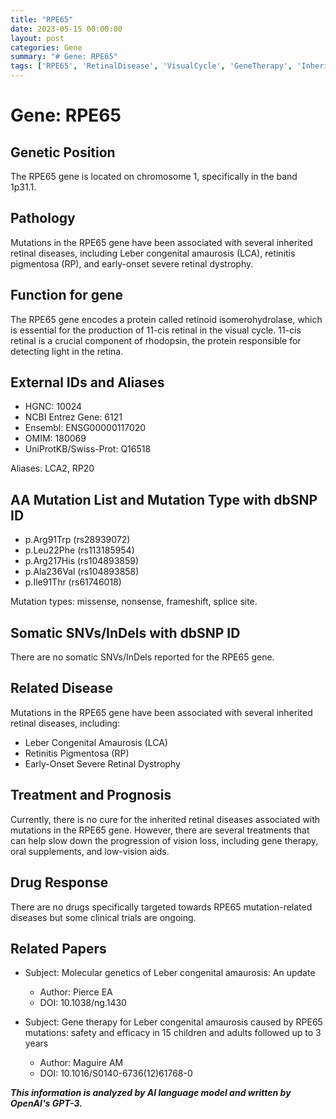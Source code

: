 ```yaml
---
title: "RPE65"
date: 2023-05-15 00:00:00
layout: post
categories: Gene
summary: "# Gene: RPE65"
tags: ['RPE65', 'RetinalDisease', 'VisualCycle', 'GeneTherapy', 'InheritedDisease', 'Mutation', 'Treatment', 'ClinicalTrials']
---
```


# Gene: RPE65

## Genetic Position

The RPE65 gene is located on chromosome 1, specifically in the band 1p31.1.

## Pathology

Mutations in the RPE65 gene have been associated with several inherited retinal diseases, including Leber congenital amaurosis (LCA), retinitis pigmentosa (RP), and early-onset severe retinal dystrophy.

## Function for gene

The RPE65 gene encodes a protein called retinoid isomerohydrolase, which is essential for the production of 11-cis retinal in the visual cycle. 11-cis retinal is a crucial component of rhodopsin, the protein responsible for detecting light in the retina.

## External IDs and Aliases

- HGNC: 10024
- NCBI Entrez Gene: 6121
- Ensembl: ENSG00000117020
- OMIM: 180069
- UniProtKB/Swiss-Prot: Q16518

Aliases: LCA2, RP20

## AA Mutation List and Mutation Type with dbSNP ID

- p.Arg91Trp (rs28939072)
- p.Leu22Phe (rs113185954)
- p.Arg217His (rs104893859)
- p.Ala236Val (rs104893858)
- p.Ile91Thr (rs61746018)

Mutation types: missense, nonsense, frameshift, splice site.

## Somatic SNVs/InDels with dbSNP ID

There are no somatic SNVs/InDels reported for the RPE65 gene.

## Related Disease

Mutations in the RPE65 gene have been associated with several inherited retinal diseases, including:

- Leber Congenital Amaurosis (LCA)
- Retinitis Pigmentosa (RP)
- Early-Onset Severe Retinal Dystrophy

## Treatment and Prognosis

Currently, there is no cure for the inherited retinal diseases associated with mutations in the RPE65 gene. However, there are several treatments that can help slow down the progression of vision loss, including gene therapy, oral supplements, and low-vision aids.

## Drug Response

There are no drugs specifically targeted towards RPE65 mutation-related diseases but some clinical trials are ongoing.

## Related Papers

- Subject: Molecular genetics of Leber congenital amaurosis: An update 
  - Author: Pierce EA 
  - DOI: 10.1038/ng.1430

- Subject: Gene therapy for Leber congenital amaurosis caused by RPE65 mutations: safety and efficacy in 15 children and adults followed up to 3 years 
  - Author: Maguire AM 
  - DOI: 10.1016/S0140-6736(12)61768-0

**_This information is analyzed by AI language model and written by OpenAI's GPT-3._**